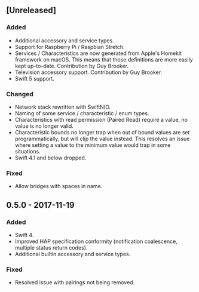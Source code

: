 ## [Unreleased]

### Added
- Additional accessory and service types.
- Support for Raspberry Pi / Raspbian Stretch.
- Services / Characteristics are now generated from Apple's Homekit framework
  on macOS. This means that those definitions are more easily kept up-to-date.
  Contribution by Guy Brooker.
- Television accessory support. Contribution by Guy Brooker.
- Swift 5 support.

### Changed
- Network stack rewritten with SwiftNIO.
- Naming of some service / characteristic / enum types.
- Characteristics with read permission (Paired Read) require a value, no value
  is no longer valid.
- Characteristic bounds no longer trap when out of bound values are set
  programmatically, but will clip the value instead. This resolves an issue
  where setting a value to the minimum value would trap in some situations.
- Swift 4.1 and below dropped.

### Fixed
- Allow bridges with spaces in name.

## 0.5.0 - 2017-11-19

### Added
- Swift 4.
- Improved HAP specification conformity (notification coalescence, multiple
  status return codes).
- Additional builtin accessory and service types.

### Fixed
- Resolved issue with pairings not being removed.
